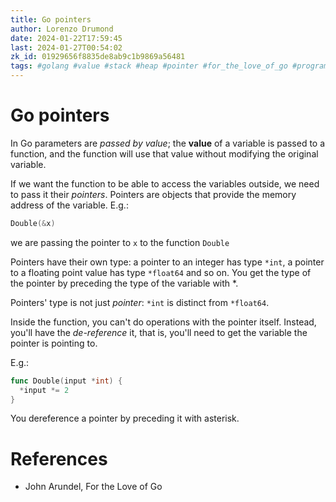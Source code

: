 ```yaml
---
title: Go pointers
author: Lorenzo Drumond
date: 2024-01-22T17:59:45
last: 2024-01-27T00:54:02
zk_id: 01929656f8835de8ab9c1b9869a56481
tags: #golang #value #stack #heap #pointer #for_the_love_of_go #programming #pass_by #reference
---
```



# Go pointers
In Go parameters are _passed by value_; the __value__ of a variable is passed to a function, and the function will use that value without modifying the original variable.

If we want the function to be able to access the variables outside, we need to pass it their _pointers_. Pointers are objects that provide the memory address of the variable.
E.g.:
```go
Double(&x)
```

we are passing the pointer to `x` to the function `Double`

Pointers have their own type: a pointer to an integer has type `*int`, a pointer to a floating point value has type `*float64` and so on. You get the type of the pointer by preceding the type of the variable with *.

Pointers' type is not just _pointer_: `*int` is distinct from `*float64`.


Inside the function, you can't do operations with the pointer itself. Instead, you'll have the _de-reference_ it, that is, you'll need to get the variable the pointer is pointing to.

E.g.:
```go
func Double(input *int) {
  *input *= 2
}
```

You dereference a pointer by preceding it with asterisk.

# References
- John Arundel, For the Love of Go
